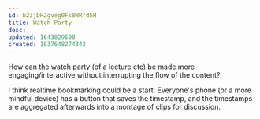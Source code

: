 ```yaml
---
id: b2zjDH2gveg0Fs8WRfd5H
title: Watch Party
desc: 
updated: 1643829508
created: 1637648274343
---
```


How can the watch party (of a lecture etc) be made more engaging/interactive without interrupting the flow of the content?

I think realtime bookmarking could be a start. Everyone's phone (or a more mindful device) has a button that saves the timestamp, and the timestamps are aggregated afterwards into a montage of clips for discussion.
